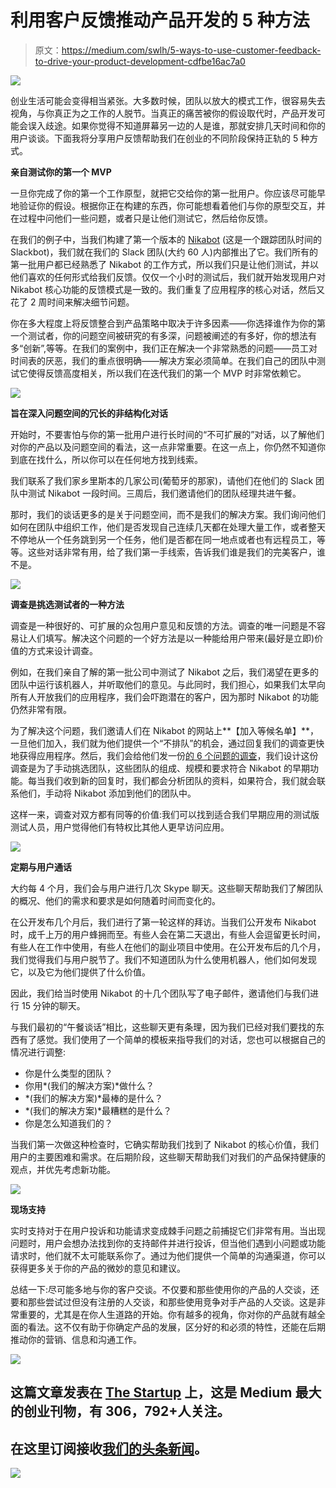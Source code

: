 # 利用客户反馈推动产品开发的 5 种方法

> 原文：<https://medium.com/swlh/5-ways-to-use-customer-feedback-to-drive-your-product-development-cdfbe16ac7a0>

![](img/e8d67096dd9375d1f1361bdb2f28f127.png)

创业生活可能会变得相当紧张。大多数时候，团队以放大的模式工作，很容易失去视角，与你真正为之工作的人脱节。当真正的痛苦被你的假设取代时，产品开发可能会误入歧途。如果你觉得不知道屏幕另一边的人是谁，那就安排几天时间和你的用户谈谈。下面我将分享用户反馈帮助我们在创业的不同阶段保持正轨的 5 种方式。

**亲自测试你的第一个 MVP**

一旦你完成了你的第一个工作原型，就把它交给你的第一批用户。你应该尽可能早地验证你的假设。根据你正在构建的东西，你可能想看着他们与你的原型交互，并在过程中问他们一些问题，或者只是让他们测试它，然后给你反馈。

在我们的例子中，当我们构建了第一个版本的 [Nikabot](http://www.nikabot.com) (这是一个跟踪团队时间的 Slackbot)，我们就在我们的 Slack 团队(大约 60 人)内部推出了它。我们所有的第一批用户都已经熟悉了 Nikabot 的工作方式，所以我们只是让他们测试，并以他们喜欢的任何形式给我们反馈。仅仅一个小时的测试后，我们就开始发现用户对 Nikabot 核心功能的反馈模式是一致的。我们重复了应用程序的核心对话，然后又花了 2 周时间来解决细节问题。

你在多大程度上将反馈整合到产品策略中取决于许多因素——你选择谁作为你的第一个测试者，你的问题空间被研究的有多深，问题被阐述的有多好，你的想法有多“创新”,等等。在我们的案例中，我们正在解决一个非常熟悉的问题——员工对时间表的厌恶，我们的重点很明确——解决方案必须简单。在我们自己的团队中测试它使得反馈高度相关，所以我们在迭代我们的第一个 MVP 时非常依赖它。

![](img/1e3b4a5811a97ea9d4dca7c8cd77cef0.png)

**旨在深入问题空间的冗长的非结构化对话**

开始时，不要害怕与你的第一批用户进行长时间的“不可扩展的”对话，以了解他们对你的产品以及问题空间的看法，这一点非常重要。在这一点上，你仍然不知道你到底在找什么，所以你可以在任何地方找到线索。

我们联系了我们家乡里斯本的几家公司(葡萄牙的那家)，请他们在他们的 Slack 团队中测试 Nikabot 一段时间。三周后，我们邀请他们的团队经理共进午餐。

那时，我们的谈话更多的是关于问题空间，而不是我们的解决方案。我们询问他们如何在团队中组织工作，他们是否发现自己连续几天都在处理大量工作，或者整天不停地从一个任务跳到另一个任务，他们是否都在同一地点或者也有远程员工，等等。这些对话非常有用，给了我们第一手线索，告诉我们谁是我们的完美客户，谁不是。

![](img/5539c6be24355ed5546a58ccc2792234.png)

**调查是挑选测试者的一种方法**

调查是一种很好的、可扩展的众包用户意见和反馈的方法。调查的唯一问题是不容易让人们填写。解决这个问题的一个好方法是以一种能给用户带来(最好是立即)价值的方式来设计调查。

例如，在我们亲自了解的第一批公司中测试了 Nikabot 之后，我们渴望在更多的团队中运行该机器人，并听取他们的意见。与此同时，我们担心，如果我们太早向所有人开放我们的应用程序，我们会吓跑潜在的客户，因为那时 Nikabot 的功能仍然非常有限。

为了解决这个问题，我们邀请人们在 Nikabot 的网站上**【加入等候名单】**，一旦他们加入，我们就为他们提供一个“不排队”的机会，通过回复我们的调查更快地获得应用程序。然后，我们会给他们发一份[的 6 个问题的调查](https://nikabot.typeform.com/to/CDytDf)，我们设计这份调查是为了手动挑选团队，这些团队的组成、规模和要求符合 Nikabot 的早期功能。每当我们收到新的回复时，我们都会分析团队的资料，如果符合，我们就会联系他们，手动将 Nikabot 添加到他们的团队中。

这样一来，调查对双方都有同等的价值:我们可以找到适合我们早期应用的测试版测试人员，用户觉得他们有特权比其他人更早访问应用。

![](img/aa8d5fe69b5a541ba69bdf52a7b9e809.png)

**定期与用户通话**

大约每 4 个月，我们会与用户进行几次 Skype 聊天。这些聊天帮助我们了解团队的概况、他们的需求和要求是如何随着时间而变化的。

在公开发布几个月后，我们进行了第一轮这样的拜访。当我们公开发布 Nikabot 时，成千上万的用户蜂拥而至。有些人会在第二天退出，有些人会逗留更长时间，有些人在工作中使用，有些人在他们的副业项目中使用。在公开发布后的几个月，我们觉得我们与用户脱节了。我们不知道团队为什么使用机器人，他们如何发现它，以及它为他们提供了什么价值。

因此，我们给当时使用 Nikabot 的十几个团队写了电子邮件，邀请他们与我们进行 15 分钟的聊天。

与我们最初的“午餐谈话”相比，这些聊天更有条理，因为我们已经对我们要找的东西有了感觉。我们使用了一个简单的模板来指导我们的对话，您也可以根据自己的情况进行调整:

*   你是什么类型的团队？
*   你用*(我们的解决方案)*做什么？
*   *(我们的解决方案)*最棒的是什么？
*   *(我们的解决方案)*最糟糕的是什么？
*   你是怎么知道我们的？

当我们第一次做这种检查时，它确实帮助我们找到了 Nikabot 的核心价值，我们用户的主要困难和需求。在后期阶段，这些聊天帮助我们对我们的产品保持健康的观点，并优先考虑新功能。

![](img/d71dcd080da91f404842f8a82d391bd1.png)

**现场支持**

实时支持对于在用户投诉和功能请求变成棘手问题之前捕捉它们非常有用。当出现问题时，用户会想办法找到你的支持邮件并进行投诉，但当他们遇到小问题或功能请求时，他们就不太可能联系你了。通过为他们提供一个简单的沟通渠道，你可以获得更多关于你的产品的微妙的意见和建议。

总结一下:尽可能多地与你的客户交谈。不仅要和那些使用你的产品的人交谈，还要和那些尝试过但没有注册的人交谈，和那些使用竞争对手产品的人交谈。这是非常重要的，尤其是在你人生道路的开始。你有越多的视角，你对你的产品就有越全面的看法。这不仅有助于你确定产品的发展，区分好的和必须的特性，还能在后期推动你的营销、信息和沟通工作。

[![](img/308a8d84fb9b2fab43d66c117fcc4bb4.png)](https://medium.com/swlh)

## 这篇文章发表在 [The Startup](https://medium.com/swlh) 上，这是 Medium 最大的创业刊物，有 306，792+人关注。

## 在这里订阅接收[我们的头条新闻](http://growthsupply.com/the-startup-newsletter/)。

[![](img/b0164736ea17a63403e660de5dedf91a.png)](https://medium.com/swlh)